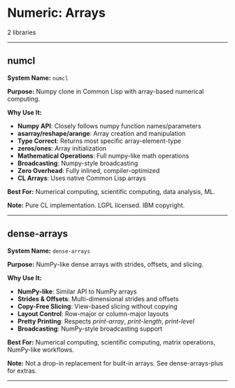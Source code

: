 # Numeric: Arrays

2 libraries

---

## numcl

**System Name:** `numcl`

**Purpose:** Numpy clone in Common Lisp with array-based numerical computing.

**Why Use It:**
- **Numpy API**: Closely follows numpy function names/parameters
- **asarray/reshape/arange**: Array creation and manipulation
- **Type Correct**: Returns most specific array-element-type
- **zeros/ones**: Array initialization
- **Mathematical Operations**: Full numpy-like math operations
- **Broadcasting**: Numpy-style broadcasting
- **Zero Overhead**: Fully inlined, compiler-optimized
- **CL Arrays**: Uses native Common Lisp arrays

**Best For:** Numerical computing, scientific computing, data analysis, ML.

**Note:** Pure CL implementation. LGPL licensed. IBM copyright.

---


## dense-arrays

**System Name:** `dense-arrays`

**Purpose:** NumPy-like dense arrays with strides, offsets, and slicing.

**Why Use It:**
- **NumPy-like**: Similar API to NumPy arrays
- **Strides & Offsets**: Multi-dimensional strides and offsets
- **Copy-Free Slicing**: View-based slicing without copying
- **Layout Control**: Row-major or column-major layouts
- **Pretty Printing**: Respects *print-array*, *print-length*, *print-level*
- **Broadcasting**: NumPy-style broadcasting support

**Best For:** Numerical computing, scientific computing, matrix operations, NumPy-like workflows.

**Note:** Not a drop-in replacement for built-in arrays. See dense-arrays-plus for extras.

---


